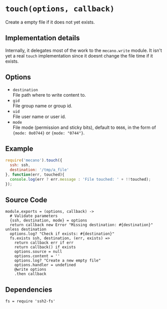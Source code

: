 
# `touch(options, callback)`

Create a empty file if it does not yet exists.

## Implementation details

Internally, it delegates most of the work to the `mecano.write` module. It isn't
yet a real `touch` implementation since it doesnt change the file time if it
exists.

## Options

*   `destination`   
    File path where to write content to.   
*   `gid`   
    File group name or group id.   
*   `uid`   
    File user name or user id.   
*   `mode`   
    File mode (permission and sticky bits), default to `0666`, in the form of
    `{mode: 0o0744}` or `{mode: "0744"}`.   


## Example

```js
require('mecano').touch({
  ssh: ssh,
  destination: '/tmp/a_file'
}, function(err, touched){
  console.log(err ? err.message : 'File touched: ' + !!touched);
});
```

## Source Code

    module.exports = (options, callback) ->
      # Validate parameters
      {ssh, destination, mode} = options
      return callback new Error "Missing destination: #{destination}" unless destination
      options.log? "Check if exists: #{destination}"
      fs.exists ssh, destination, (err, exists) =>
        return callback err if err
        return callback() if exists
        options.source = null
        options.content = ''
        options.log? "Create a new empty file"
        options.handler = undefined
        @write options
        .then callback

## Dependencies

    fs = require 'ssh2-fs'






